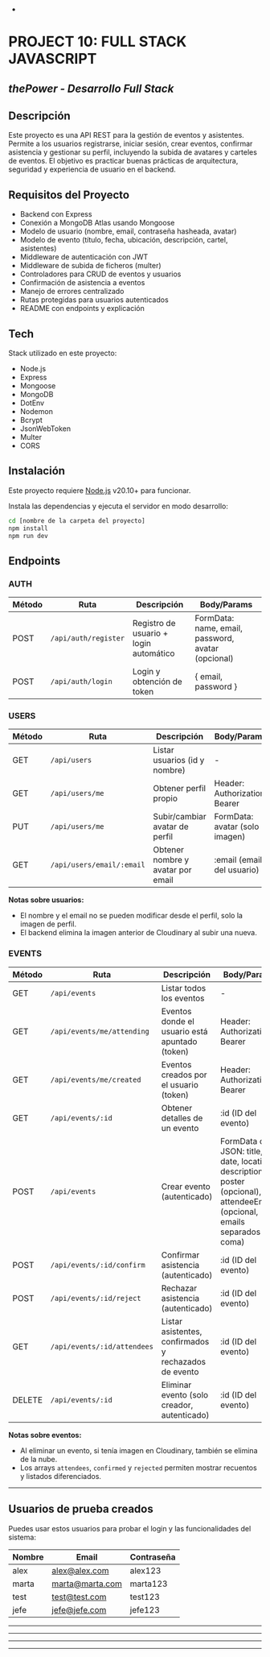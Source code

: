 -
# PROJECT 10: FULL STACK JAVASCRIPT
## _thePower - Desarrollo Full Stack_

## Descripción
Este proyecto es una API REST para la gestión de eventos y asistentes. Permite a los usuarios registrarse, iniciar sesión, crear eventos, confirmar asistencia y gestionar su perfil, incluyendo la subida de avatares y carteles de eventos. El objetivo es practicar buenas prácticas de arquitectura, seguridad y experiencia de usuario en el backend.

## Requisitos del Proyecto
- Backend con Express
- Conexión a MongoDB Atlas usando Mongoose
- Modelo de usuario (nombre, email, contraseña hasheada, avatar)
- Modelo de evento (título, fecha, ubicación, descripción, cartel, asistentes)
- Middleware de autenticación con JWT
- Middleware de subida de ficheros (multer)
- Controladores para CRUD de eventos y usuarios
- Confirmación de asistencia a eventos
- Manejo de errores centralizado
- Rutas protegidas para usuarios autenticados
- README con endpoints y explicación

## Tech

Stack utilizado en este proyecto:
- Node.js
- Express
- Mongoose
- MongoDB
- DotEnv
- Nodemon
- Bcrypt
- JsonWebToken
- Multer
- CORS

## Instalación

Este proyecto requiere [Node.js](https://nodejs.org/) v20.10+ para funcionar.

Instala las dependencias y ejecuta el servidor en modo desarrollo:

```sh
cd [nombre de la carpeta del proyecto]
npm install
npm run dev
```


## Endpoints

### AUTH

| Método | Ruta | Descripción | Body/Params |
|--------|------|-------------|-------------|
| POST | `/api/auth/register` | Registro de usuario + login automático | FormData: name, email, password, avatar (opcional) |
| POST | `/api/auth/login` | Login y obtención de token | { email, password } |

### USERS

| Método | Ruta | Descripción | Body/Params |
|--------|------|-------------|-------------|
| GET | `/api/users` | Listar usuarios (id y nombre) | - |
| GET | `/api/users/me` | Obtener perfil propio | Header: Authorization: Bearer <token> |
| PUT | `/api/users/me` | Subir/cambiar avatar de perfil | FormData: avatar (solo imagen) |
| GET | `/api/users/email/:email` | Obtener nombre y avatar por email | :email (email del usuario) |

**Notas sobre usuarios:**
- El nombre y el email no se pueden modificar desde el perfil, solo la imagen de perfil.
- El backend elimina la imagen anterior de Cloudinary al subir una nueva.

### EVENTS

| Método | Ruta | Descripción | Body/Params |
|--------|------|-------------|-------------|
| GET | `/api/events` | Listar todos los eventos | - |
| GET | `/api/events/me/attending` | Eventos donde el usuario está apuntado (token) | Header: Authorization: Bearer <token> |
| GET | `/api/events/me/created` | Eventos creados por el usuario (token) | Header: Authorization: Bearer <token> |
| GET | `/api/events/:id` | Obtener detalles de un evento | :id (ID del evento) |
| POST | `/api/events` | Crear evento (autenticado) | FormData o JSON: title, date, location, description, poster (opcional), attendeeEmails (opcional, emails separados por coma) |
| POST | `/api/events/:id/confirm` | Confirmar asistencia (autenticado) | :id (ID del evento) |
| POST | `/api/events/:id/reject` | Rechazar asistencia (autenticado) | :id (ID del evento) |
| GET | `/api/events/:id/attendees` | Listar asistentes, confirmados y rechazados de evento | :id (ID del evento) |
| DELETE | `/api/events/:id` | Eliminar evento (solo creador, autenticado) | :id (ID del evento) |

**Notas sobre eventos:**
- Al eliminar un evento, si tenía imagen en Cloudinary, también se elimina de la nube.
- Los arrays `attendees`, `confirmed` y `rejected` permiten mostrar recuentos y listados diferenciados.

---

## Usuarios de prueba creados

Puedes usar estos usuarios para probar el login y las funcionalidades del sistema:

| Nombre | Email | Contraseña |
|--------|-------------------|-------------|
| alex   | alex@alex.com     | alex123     |
| marta  | marta@marta.com   | marta123    |
| test   | test@test.com     | test123     |
| jefe   | jefe@jefe.com     | jefe123     |

---

---
---
---
